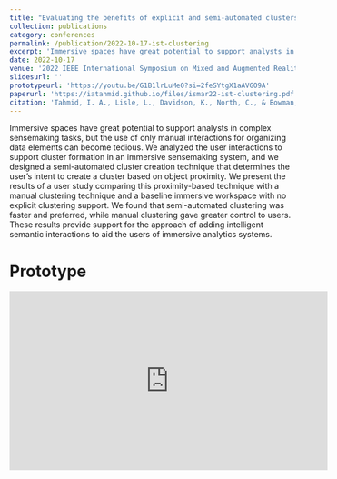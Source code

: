 ```yaml
---
title: "Evaluating the benefits of explicit and semi-automated clusters for immersive sensemaking"
collection: publications
category: conferences
permalink: /publication/2022-10-17-ist-clustering
excerpt: 'Immersive spaces have great potential to support analysts in complex sensemaking tasks, but the use of only manual interactions for organizing data elements can become tedious. We analyzed the user interactions to support cluster formation in an immersive sensemaking system, and we designed a semi-automated cluster creation technique that determines the user’s intent to create a cluster based on object proximity. We present the results of a user study comparing this proximity-based technique with a manual clustering technique and a baseline immersive workspace with no explicit clustering support. We found that semi-automated clustering was faster and preferred, while manual clustering gave greater control to users. These results provide support for the approach of adding intelligent semantic interactions to aid the users of immersive analytics systems.'
date: 2022-10-17
venue: '2022 IEEE International Symposium on Mixed and Augmented Reality (ISMAR)'
slidesurl: ''
prototypeurl: 'https://youtu.be/G1B1lrLuMe0?si=2feSYtgX1aAVGO9A'
paperurl: 'https://iatahmid.github.io/files/ismar22-ist-clustering.pdf'
citation: 'Tahmid, I. A., Lisle, L., Davidson, K., North, C., & Bowman, D. A. (2022, October). <em>Evaluating the benefits of explicit and semi-automated clusters for immersive sensemaking</em>. In 2022 IEEE International Symposium on Mixed and Augmented Reality (ISMAR) (pp. 479-488). IEEE.'
---
```


Immersive spaces have great potential to support analysts in complex sensemaking tasks, but the use of only manual interactions for organizing data elements can become tedious. We analyzed the user interactions to support cluster formation in an immersive sensemaking system, and we designed a semi-automated cluster creation technique that determines the user’s intent to create a cluster based on object proximity. We present the results of a user study comparing this proximity-based technique with a manual clustering technique and a baseline immersive workspace with no explicit clustering support. We found that semi-automated clustering was faster and preferred, while manual clustering gave greater control to users. These results provide support for the approach of adding intelligent semantic interactions to aid the users of immersive analytics systems.

Prototype
===========
<iframe width="560" height="315" src="https://www.youtube.com/embed/G1B1lrLuMe0?si=pbt1pxmS_rXlPTKc" title="YouTube video player" frameborder="0" allow="accelerometer; autoplay; clipboard-write; encrypted-media; gyroscope; picture-in-picture; web-share" referrerpolicy="strict-origin-when-cross-origin" allowfullscreen></iframe>
